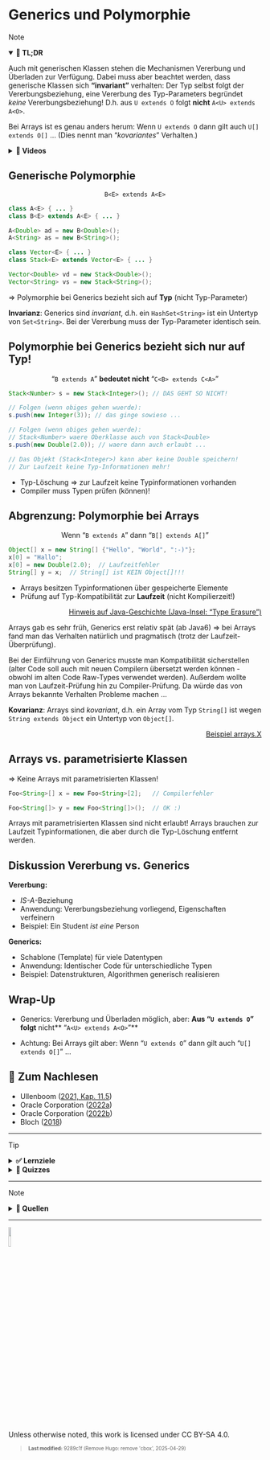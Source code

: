 # Generics und Polymorphie

> [!NOTE]
>
> <details open>
>
> <summary><strong>🎯 TL;DR</strong></summary>
>
> Auch mit generischen Klassen stehen die Mechanismen Vererbung und
> Überladen zur Verfügung. Dabei muss aber beachtet werden, dass
> generische Klassen sich **“invariant”** verhalten: Der Typ selbst
> folgt der Vererbungsbeziehung, eine Vererbung des Typ-Parameters
> begründet *keine* Vererbungsbeziehung! D.h. aus `U extends O` folgt
> **nicht** `A<U> extends A<O>`.
>
> Bei Arrays ist es genau anders herum: Wenn `U extends O` dann gilt
> auch `U[] extends O[]` … (Dies nennt man “*kovariantes*” Verhalten.)
>
> </details>
>
> <details>
>
> <summary><strong>🎦 Videos</strong></summary>
>
> - [VL Generics und Polymorphie](https://youtu.be/RiTA43wTixQ)
>
> </details>

## Generische Polymorphie

<div align="center">

`B<E> extends A<E>`

</div>

``` java
class A<E> { ... }
class B<E> extends A<E> { ... }

A<Double> ad = new B<Double>();
A<String> as = new B<String>();
```

``` java
class Vector<E> { ... }
class Stack<E> extends Vector<E> { ... }

Vector<Double> vd = new Stack<Double>();
Vector<String> vs = new Stack<String>();
```

=\> Polymorphie bei Generics bezieht sich auf **Typ** (nicht
Typ-Parameter)

**Invarianz**: Generics sind *invariant*, d.h. ein `HashSet<String>` ist
ein Untertyp von `Set<String>`. Bei der Vererbung muss der Typ-Parameter
identisch sein.

## Polymorphie bei Generics bezieht sich nur auf Typ!

<div align="center">

“`B extends A`” **bedeutet nicht** “`C<B> extends C<A>`”

</div>

``` java
Stack<Number> s = new Stack<Integer>(); // DAS GEHT SO NICHT!

// Folgen (wenn obiges gehen wuerde):
s.push(new Integer(3)); // das ginge sowieso ...

// Folgen (wenn obiges gehen wuerde):
// Stack<Number> waere Oberklasse auch von Stack<Double>
s.push(new Double(2.0)); // waere dann auch erlaubt ...

// Das Objekt (Stack<Integer>) kann aber keine Double speichern!
// Zur Laufzeit keine Typ-Informationen mehr!
```

- Typ-Löschung =\> zur Laufzeit keine Typinformationen vorhanden
- Compiler muss Typen prüfen (können)!

## Abgrenzung: Polymorphie bei Arrays

<div align="center">

Wenn “`B extends A`” dann “`B[] extends A[]`”

</div>

``` java
Object[] x = new String[] {"Hello", "World", ":-)"};
x[0] = "Hallo";
x[0] = new Double(2.0);  // Laufzeitfehler
String[] y = x;  // String[] ist KEIN Object[]!!!
```

- Arrays besitzen Typinformationen über gespeicherte Elemente
- Prüfung auf Typ-Kompatibilität zur **Laufzeit** (nicht Kompilierzeit!)

<p align="right"><a href="https://openbook.rheinwerk-verlag.de/javainsel/11_002.html#u11.2.2">Hinweis auf Java-Geschichte (Java-Insel: “Type Erasure”)</a></p>

Arrays gab es sehr früh, Generics erst relativ spät (ab Java6) =\> bei
Arrays fand man das Verhalten natürlich und pragmatisch (trotz der
Laufzeit-Überprüfung).

Bei der Einführung von Generics musste man Kompatibilität sicherstellen
(alter Code soll auch mit neuen Compilern übersetzt werden können -
obwohl im alten Code Raw-Types verwendet werden). Außerdem wollte man
von Laufzeit-Prüfung hin zu Compiler-Prüfung. Da würde das von Arrays
bekannte Verhalten Probleme machen …

**Kovarianz**: Arrays sind *kovariant*, d.h. ein Array vom Typ
`String[]` ist wegen `String extends Object` ein Untertyp von
`Object[]`.

<p align="right"><a href="https://github.com/Programmiermethoden-CampusMinden/PM-Lecture/blob/master/markdown/generics/src/arrays/X.java">Beispiel arrays.X</a></p>

## Arrays vs. parametrisierte Klassen

=\> Keine Arrays mit parametrisierten Klassen!

``` java
Foo<String>[] x = new Foo<String>[2];   // Compilerfehler

Foo<String[]> y = new Foo<String[]>();  // OK :)
```

Arrays mit parametrisierten Klassen sind nicht erlaubt! Arrays brauchen
zur Laufzeit Typinformationen, die aber durch die Typ-Löschung entfernt
werden.

## Diskussion Vererbung vs. Generics

**Vererbung:**

- *IS-A*-Beziehung
- Anwendung: Vererbungsbeziehung vorliegend, Eigenschaften verfeinern
- Beispiel: Ein Student *ist eine* Person

**Generics:**

- Schablone (Template) für viele Datentypen
- Anwendung: Identischer Code für unterschiedliche Typen
- Beispiel: Datenstrukturen, Algorithmen generisch realisieren

## Wrap-Up

- Generics: Vererbung und Überladen möglich, aber: **Aus “`U extends O`”
  folgt** nicht\*\* “`A<U> extends A<O>`”\*\*

<!-- -->

- Achtung: Bei Arrays gilt aber: Wenn “`U extends O`” dann gilt auch
  “`U[] extends O[]`” …

## 📖 Zum Nachlesen

- Ullenboom ([2021, Kap. 11.5](#ref-Ullenboom2021))
- Oracle Corporation ([2022a](#ref-LernJava))
- Oracle Corporation ([2022b](#ref-Java-SE-Tutorial))
- Bloch ([2018](#ref-Bloch2018))

------------------------------------------------------------------------

> [!TIP]
>
> <details>
>
> <summary><strong>✅ Lernziele</strong></summary>
>
> - k3: Vererbungsbeziehungen mit generischen Klassen
> - k3: Umgang mit Arrays und generischen Typen
>
> </details>
>
> <details>
>
> <summary><strong>🧩 Quizzes</strong></summary>
>
> - [Quiz Generics und Polymorphie
>   (ILIAS)](https://www.hsbi.de/elearning/goto.php?target=tst_1106238&client_id=FH-Bielefeld)
>
> </details>

------------------------------------------------------------------------

> [!NOTE]
>
> <details>
>
> <summary><strong>👀 Quellen</strong></summary>
>
> <div id="refs" class="references csl-bib-body hanging-indent"
> entry-spacing="0">
>
> <div id="ref-Bloch2018" class="csl-entry">
>
> Bloch, J. 2018. *Effective Java*. 3. Aufl. Addison-Wesley.
>
> </div>
>
> <div id="ref-LernJava" class="csl-entry">
>
> Oracle Corporation. 2022a. „Learn Java“. 2022.
> <https://dev.java/learn/>.
>
> </div>
>
> <div id="ref-Java-SE-Tutorial" class="csl-entry">
>
> ———. 2022b. „The Java Tutorials“. 2022.
> <https://docs.oracle.com/javase/tutorial/>.
>
> </div>
>
> <div id="ref-Ullenboom2021" class="csl-entry">
>
> Ullenboom, C. 2021. *Java ist auch eine Insel*. 16. Aufl.
> Rheinwerk-Verlag.
> <https://openbook.rheinwerk-verlag.de/javainsel/index.html>.
>
> </div>
>
> </div>
>
> </details>

------------------------------------------------------------------------

<img src="https://licensebuttons.net/l/by-sa/4.0/88x31.png" width="10%">

Unless otherwise noted, this work is licensed under CC BY-SA 4.0.

<blockquote><p><sup><sub><strong>Last modified:</strong> 9289c1f (Remove Hugo: remove 'cbox', 2025-04-29)<br></sub></sup></p></blockquote>
